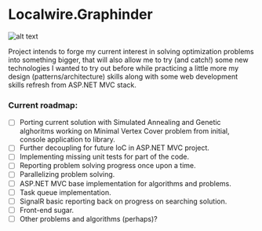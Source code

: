 # Localwire.Graphinder

![alt text](http://localwire.pl/wp-content/uploads/2016/03/graphinder.png "Localwire.Graphinder")


Project intends to forge my current interest in solving optimization problems into something bigger, that will also allow me to try (and catch!) some new technologies I wanted to try out before while practicing a little more my design (patterns/architecture) skills along with some web development skills refresh from ASP.NET MVC stack.

### Current roadmap:

- [ ] Porting current solution with Simulated Annealing and Genetic alghoritms working on Minimal Vertex Cover problem from initial, console application to library.
- [ ] Further decoupling for future IoC in ASP.NET MVC project.
- [ ] Implementing missing unit tests for part of the code.
- [ ] Reporting problem solving progress once upon a time.
- [ ] Parallelizing problem solving.
- [ ] ASP.NET MVC base implementation for algorithms and problems.
- [ ] Task queue implementation.
- [ ] SignalR basic reporting back on progress on searching solution.
- [ ] Front-end sugar.
- [ ] Other problems and algorithms (perhaps)?

